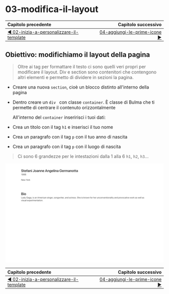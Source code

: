# 03-modifica-il-layout

| Capitolo precedente  | Capitolo successivo     |
| :--------------- | ---------------: |
| [◀︎ 02-inizia-a-personalizzare-il-template](../02-inizia-a-personalizzare-il-template)| [04-aggiungi-le-prime-icone ▶︎](../04-aggiungi-le-prime-icone) |

## Obiettivo: modifichiamo il layout della pagina

> Oltre ai tag per formattare il testo ci sono quelli veri propri per modificare il layout.
> Div e section sono contenitori che contengono altri elementi e permetto di dividere in sezioni la pagina.

* Creare una nuova `section`, cioè un blocco distinto all'interno della pagina 
* Dentro creare un `div ` con classe `container`. È classe di Bulma che ti permette di centrare il contenuto orizzontalmente

  All'interno del `container` inseririsci i tuoi dati:

* Crea un titolo con il tag `h1` e inserisci il tuo nome
* Crea un paragrafo con il tag `p`  con il tuo anno di nascita
* Crea un paragrafo con il tag `p`  con il luogo di nascita

> Ci sono 6 grandezze per le intestazioni dalla 1 alla 6 `h1`, `h2`, `h3`...



<kbd>![03-image](../assets/Lessons/03-image.png)</kbd>

| Capitolo precedente  | Capitolo successivo     |
| :--------------- | ---------------: |
| [◀︎ 02-inizia-a-personalizzare-il-template](../02-inizia-a-personalizzare-il-template)| [04-aggiungi-le-prime-icone ▶︎](../04-aggiungi-le-prime-icone) |
